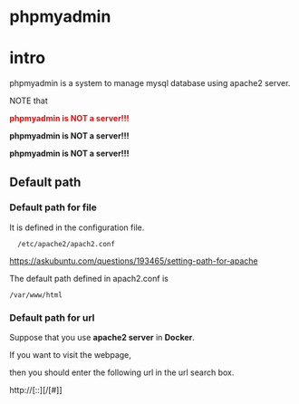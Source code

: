 # phpmyadmin
# intro
phpmyadmin is a system to manage mysql database using apache2 server.

NOTE that 

<p style='color:red;'><b>phpmyadmin is NOT a server!!!</b></p>

<b>phpmyadmin is NOT a server!!!</b>

<b>phpmyadmin is NOT a server!!!</b>

## Default path
### Default path for file

It is defined in the configuration file. 

      /etc/apache2/apach2.conf
      
https://askubuntu.com/questions/193465/setting-path-for-apache

The default path defined in apach2.conf is 

    /var/www/html
    
### Default path for url
Suppose that you use <b>apache2 server</b> in <b>Docker</b>.

If you want to visit the webpage, 

then you should enter the following url in the url search box.

http://<host>[::<port>][/<path>[#<fragment>]]

